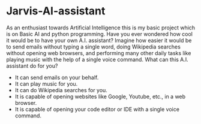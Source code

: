 # Jarvis-AI-assistant
As an enthusiast towards Artificial Intelligence this is my basic project which is on Basic AI and python programming. 
Have you ever wondered how cool it would be to have your own A.I. assistant? Imagine how easier it would be to send emails without typing a single word, doing Wikipedia searches without opening web browsers, and performing many other daily tasks like playing music with the help of a single voice command.
What can this A.I. assistant do for you?

* It can send emails on your behalf.
* It can play music for you.
* It can do Wikipedia searches for you. 
* It is capable of opening websites like Google, Youtube, etc., in a web browser.
* It is capable of opening your code editor or IDE with a single voice command.
